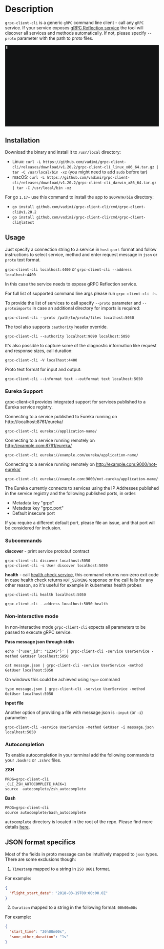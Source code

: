 # Description

`grpc-client-cli` is a generic `gRPC` command line client - call any `gRPC` service. If your service exposes [gRPC Reflection service](https://github.com/grpc/grpc-proto/blob/master/grpc/reflection/v1/reflection.proto) the tool will discover all services and methods automatically. If not, please specify `--proto` parameter with the path to proto files.

![](images/demo.gif)

## Installation

Download the binary and install it to `/usr/local` directory:

- Linux: `curl -L https://github.com/vadimi/grpc-client-cli/releases/download/v1.20.2/grpc-client-cli_linux_x86_64.tar.gz | tar -C /usr/local/bin -xz` (you might need to add `sudo` before tar)
- macOS: `curl -L https://github.com/vadimi/grpc-client-cli/releases/download/v1.20.2/grpc-client-cli_darwin_x86_64.tar.gz | tar -C /usr/local/bin -xz`

For go `1.17+` use this command to install the app to `$GOPATH/bin` directory:

- `go install github.com/vadimi/grpc-client-cli/cmd/grpc-client-cli@v1.20.2`
- `go install github.com/vadimi/grpc-client-cli/cmd/grpc-client-cli@latest`

## Usage

Just specify a connection string to a service in `host:port` format and follow instructions to select service, method and enter request message in `json` or `proto` text format.

`grpc-client-cli localhost:4400` or `grpc-client-cli --address localhost:4400`

In this case the service needs to expose gRPC Reflection service.

For full list of supported command line args please run `grpc-client-cli -h`.

To provide the list of services to call specify `--proto` parameter and `--protoimports` in case an additional directory for imports is required:

```
grpc-client-cli --proto /path/to/proto/files localhost:5050
```

The tool also supports `:authority` header override.

```
grpc-client-cli --authority localhost:9090 localhost:5050
```

It's also possible to capture some of the diagnostic information like request and response sizes, call duration:

```
grpc-client-cli -V localhost:4400
```

Proto text format for input and output:

```
grpc-client-cli --informat text --outformat text localhost:5050
```

### Eureka Support

grpc-client-cli provides integrated support for services published to a Eureka service registry.

Connecting to a service published to Eureka running on http://localhost:8761/eureka/

```
grpc-client-cli eureka://application-name/
```

Connecting to a service running remotely on http://example.com:8761/eureka/

```
grpc-client-cli eureka://example.com/eureka/application-name/
```

Connecting to a service running remotely on http://example.com:9000/not-eureka/

```
grpc-client-cli eureka://example.com:9000/not-eureka/application-name/
```

The Eureka currently connects to services using the IP Addresses published in the service registry and the following published ports, in order:

- Metadata key "grpc"
- Metadata key "grpc.port"
- Default insecure port

If you require a different default port, please file an issue, and that port will be considered for inclusion.

### Subcommands

**discover** - print service protobuf contract

```
grpc-client-cli discover localhost:5050
grpc-client-cli -s User discover localhost:5050
```

**health** - call [health check service](https://github.com/grpc/grpc-proto/blob/master/grpc/health/v1/health.proto), this command returns non-zero exit code in case health check returns `NOT_SERVING` response or the call fails for any other reason, so it's useful for example in kubernetes health probes

```
grpc-client-cli health localhost:5050
```

```
grpc-client-cli --address localhost:5050 health
```

### Non-interactive mode

In non-interactive mode `grpc-client-cli` expects all parameters to be passed to execute gRPC service.

**Pass message json through stdin**

```
echo '{"user_id": "12345"}' | grpc-client-cli -service UserService -method GetUser localhost:5050
```

```
cat message.json | grpc-client-cli -service UserService -method GetUser localhost:5050
```

On windows this could be achieved using `type` command

```
type message.json | grpc-client-cli -service UserService -method GetUser localhost:5050
```

**Input file**

Another option of providing a file with message json is `-input` (or `-i`) parameter:

```
grpc-client-cli -service UserService -method GetUser -i message.json localhost:5050
```

### Autocompletion

To enable autocompletion in your terminal add the following commands to your `.bashrc` or `.zshrc` files.

**ZSH**

```
PROG=grpc-client-cli
_CLI_ZSH_AUTOCOMPLETE_HACK=1
source  autocomplete/zsh_autocomplete
```

**Bash**

```
PROG=grpc-client-cli
source autocomplete/bash_autocomplete
```

`autocomplete` directory is located in the root of the repo. Please find more details [here](https://github.com/urfave/cli/blob/master/docs/v2/manual.md#bash-completion).

## JSON format specifics

Most of the fields in proto message can be intuitively mapped to `json` types. There are some exclusions though:

1. `Timestamp` mapped to a string in `ISO 8601` format.

For example:

```json
{
  "flight_start_date": "2018-03-19T00:00:00.0Z"
}
```

2. `Duration` mapped to a string in the following format: `00h00m00s`

For example:

```json
{
  "start_time": "20h00m00s",
  "some_other_duration": "1s"
}
```
